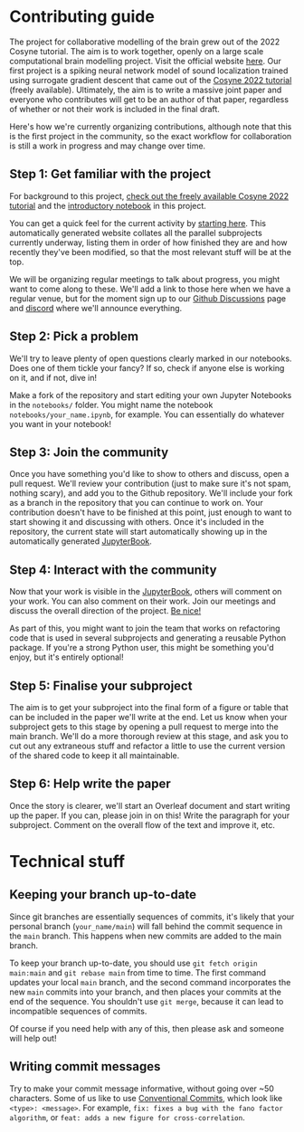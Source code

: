# Contributing guide

The project for collaborative modelling of the brain grew out of the 2022 Cosyne tutorial. The aim is to work together, openly on a large scale computational brain modelling project. Visit the official website [here](https://comob-project.github.io/). Our first project is a spiking neural network model of sound localization trained using surrogate gradient descent that came out of the [Cosyne 2022 tutorial](https://neural-reckoning.github.io/cosyne-tutorial-2022/) (freely available). Ultimately, the aim is to write a massive joint paper and everyone who contributes will get to be an author of that paper, regardless of whether or not their work is included in the final draft.

Here's how we're currently organizing contributions, although note that this is the first project in the community, so the exact workflow for collaboration is still a work in progress and may change over time.

## Step 1: Get familiar with the project

For background to this project, [check out the freely available Cosyne 2022 tutorial](https://neural-reckoning.github.io/cosyne-tutorial-2022/) and the [introductory notebook](https://comob-project.github.io/snn-sound-localization/main/notebooks/introduction.html) in this project.

You can get a quick feel for the current activity by [starting here](https://comob-project.github.io/snn-sound-localization/main/web/home-page.html). This automatically generated website collates all the parallel subprojects currently underway, listing them in order of how finished they are and how recently they've been modified, so that the most relevant stuff will be at the top.

We will be organizing regular meetings to talk about progress, you might want to come along to these. We'll add a link to those here when we have a regular venue, but for the moment sign up to our [Github Discussions](https://github.com/comob-project/snn-sound-localization/discussions) page and [discord](https://discord.gg/Zpd6RYYyuf) where we'll announce everything.

## Step 2: Pick a problem

We'll try to leave plenty of open questions clearly marked in our notebooks. Does one of them tickle your fancy? If so, check if anyone else is working on it, and if not, dive in!

Make a fork of the repository and start editing your own Jupyter Notebooks in the `notebooks/` folder. You might name the notebook `notebooks/your_name.ipynb`, for example. You
can essentially do whatever you want in your notebook!

## Step 3: Join the community

Once you have something you'd like to show to others and discuss, open a pull request. We'll review your contribution (just to make sure it's not spam, nothing scary), and add you to the Github repository. We'll include your fork as a branch in the repository that you can continue to work on. Your contribution doesn't have to be finished at this point, just enough to want to start showing it and discussing with others. Once it's included in the repository, the current state will start automatically showing up in the automatically generated [JupyterBook](https://comob-project.github.io/snn-sound-localization/main/web/home-page.html).

## Step 4: Interact with the community

Now that your work is visible in the [JupyterBook](https://comob-project.github.io/snn-sound-localization/main/web/home-page.html), others will comment on your work. You can also comment on their work. Join our meetings and discuss the overall direction of the project. [Be nice!](CODE_OF_CONDUCT.md)

As part of this, you might want to join the team that works on refactoring code that is used in several subprojects and generating a reusable Python package. If you're a strong Python user, this might be something you'd enjoy, but it's entirely optional!

## Step 5: Finalise your subproject

The aim is to get your subproject into the final form of a figure or table that can be included in the paper we'll write at the end. Let us know when your subproject gets to this stage by opening a pull request to merge into the main branch. We'll do a more thorough review at this stage, and ask you to cut out any extraneous stuff and refactor a little to use the current version of the shared code to keep it all maintainable.

## Step 6: Help write the paper

Once the story is clearer, we'll start an Overleaf document and start writing up the paper. If you can, please join in on this! Write the paragraph for your subproject. Comment on the overall flow of the text and improve it, etc.

# Technical stuff

## Keeping your branch up-to-date

Since git branches are essentially sequences of commits, it's likely that your personal branch (`your_name/main`) will fall 
behind the commit sequence in the `main` branch. This happens when new commits are added to the main branch.

To keep your branch up-to-date, you should use  `git fetch origin main:main` and `git rebase main` from time to time. The
first command updates your local `main` branch, and the second command incorporates the new `main` commits into your branch,
and then places your commits at the end of the sequence. You shouldn't use `git merge`, because it can lead to
incompatible sequences of commits.

Of course if you need help with any of this, then please ask and someone will help out!

## Writing commit messages

Try to make your commit message informative, without going over ~50 characters. Some of us like to use [Conventional
Commits](https://www.conventionalcommits.org/en/v1.0.0/), which look like `<type>: <message>`. For example, `fix: fixes
a bug with the fano factor algorithm`, or `feat: adds a new figure for cross-correlation`.